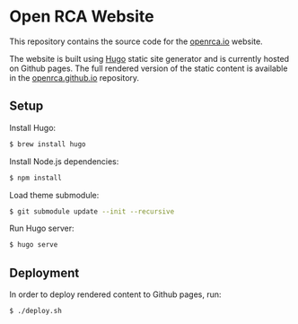 # Open RCA Website

This repository contains the source code for the [openrca.io](https://openrca.io) website.

The website is built using [Hugo](https://gohugo.io) static site generator and is currently hosted
on Github pages. The full rendered version of the static content is available in the
[openrca.github.io](https://openrca/openrca.github.io) repository.

## Setup

Install Hugo:

```bash
$ brew install hugo
```

Install Node.js dependencies:

```bash
$ npm install
```

Load theme submodule:

```bash
$ git submodule update --init --recursive
```

Run Hugo server:

```bash
$ hugo serve
```

## Deployment

In order to deploy rendered content to Github pages, run:

```bash
$ ./deploy.sh
```
